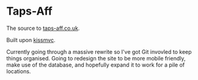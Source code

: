 Taps-Aff
======

The source to [taps-aff.co.uk](http://taps-aff.co.uk). 

Built upon [kissmvc](kissmvc.com).

Currently going through a massive rewrite so I've got Git invovled to keep things organised. Going to redesign the site to be more mobile friendly, make use of the database, and hopefully expand it to work for a pile of locations.

